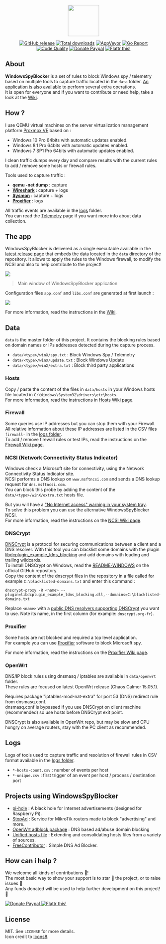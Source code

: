 <p align="center"><a href="https://github.com/crazy-max/WindowsSpyBlocker" target="_blank"><img width="100"src="https://raw.githubusercontent.com/wiki/crazy-max/WindowsSpyBlocker/img/logo-128.png"></a></p>

<p align="center">
  <a href="https://github.com/crazy-max/WindowsSpyBlocker/releases/latest"><img src="https://img.shields.io/github/release/crazy-max/WindowsSpyBlocker.svg?style=flat-square" alt="GitHub release"></a>
  <a href="https://github.com/crazy-max/WindowsSpyBlocker/releases/latest"><img src="https://img.shields.io/github/downloads/crazy-max/WindowsSpyBlocker/total.svg?style=flat-square" alt="Total downloads"></a>
  <a href="https://ci.appveyor.com/project/crazy-max/WindowsSpyBlocker"><img src="https://img.shields.io/appveyor/ci/crazy-max/WindowsSpyBlocker.svg?style=flat-square" alt="AppVeyor"></a>
  <a href="https://goreportcard.com/report/github.com/crazy-max/WindowsSpyBlocker"><img src="https://goreportcard.com/badge/github.com/crazy-max/WindowsSpyBlocker?style=flat-square" alt="Go Report"></a>
  <a href="https://www.codacy.com/app/crazy-max/WindowsSpyBlocker"><img src="https://img.shields.io/codacy/grade/1e2eae1a40754d88b7956cf9bd30241b.svg?style=flat-square" alt="Code Quality"></a>
  <a href="https://www.paypal.com/cgi-bin/webscr?cmd=_s-xclick&hosted_button_id=CXF2HBWCMSZVL"><img src="https://img.shields.io/badge/donate-paypal-blue.svg?style=flat-square" alt="Donate Paypal"></a>
  <a href="https://flattr.com/submit/auto?user_id=crazymax&url=https://github.com/crazy-max/WindowsSpyBlocker"><img src="https://img.shields.io/badge/flattr-this-green.svg?style=flat-square" alt="Flattr this!"></a>
</p>

## About

**WindowsSpyBlocker** is a set of rules to block Windows spy / telemetry based on multiple tools to capture traffic located in the `data` folder. [An application is also available](https://github.com/crazy-max/WindowsSpyBlocker/releases/latest) to perform several extra operations.<br />
It is open for everyone and if you want to contribute or need help, take a look at the [Wiki](../../wiki).

## How ?

I use QEMU virtual machines on the server virtualization management platform [Proxmox VE](https://www.proxmox.com/en/) based on :

* Windows 10 Pro 64bits with automatic updates enabled.
* Windows 8.1 Pro 64bits with automatic updates enabled.
* Windows 7 SP1 Pro 64bits with automatic updates enabled.

I clean traffic dumps every day and compare results with the current rules to add / remove some hosts or firewall rules.

Tools used to capture traffic :
* **qemu -net dump** : capture
* **[Wireshark](../../wiki/devWireshark)** : capture + logs
* **[Sysmon](../../wiki/devSysmon)** : capture + logs
* **[Proxifier](../../wiki/devProxifier)** : logs

All traffic events are available in the [logs](#logs) folder.<br />
You can read the [Telemetry](../../wiki/Telemetry) page if you want more info about data collection.

## The app

WindowsSpyBlocker is delivered as a single executable available in the [latest release page](https://github.com/crazy-max/WindowsSpyBlocker/releases/latest) that embeds the data located in the `data` directory of the repository.
It allows to apply the rules to the Windows firewall, to modify the NCSI and also to help contribute to the project!

![](../../wiki/img/wsb-20170515.png)
> Main window of WindowsSpyBlocker application

Configuration files `app.conf` and `libs.conf` are generated at first launch :

![](../../wiki/img/wsbRootFolder-20170515.png)

For more information, read the instructions in the [Wiki](../../wiki).

## Data

`data` is the master folder of this project. It contains the blocking rules based on domain names or IPs addresses detected during the capture process.
* `data/<type>/winX/spy.txt` : Block Windows Spy / Telemetry
* `data/<type>/winX/update.txt` : Block Windows Update
* `data/<type>/winX/extra.txt` : Block third party applications

### Hosts

Copy / paste the content of the files in `data/hosts` in your Windows hosts file located in `C:\Windows\System32\drivers\etc\hosts`.<br />
For more information, read the instructions in [Hosts Wiki page](../../wiki/Hosts).

### Firewall

Some queries use IP addresses but you can stop them with your Firewall.<br />
All relative information about these IP addresses are listed in the CSV files `firewall-` in the [logs folder](logs).<br />
To add / remove firewall rules or test IPs, read the instructions on the [Firewall Wiki page](../../wiki/Firewall).

### NCSI (Network Connectivity Status Indicator)

Windows check a Microsoft site for connectivity, using the Network Connectivity Status Indicator site.<br />
NCSI performs a DNS lookup on `www.msftncsi.com` and sends a DNS lookup request for `dns.msftncsi.com`.<br />
You can block this probe by adding the content of the `data/<type>/winX/extra.txt` hosts file.<br />

But you will have a ["No Internet access" warning in your system tray](../../wiki/FAQ#no-internet-access-on-my-network-card).<br />
To solve this problem you can use the alternative WindowsSpyBlocker NCSI.<br />
For more information, read the instructions on the [NCSI Wiki page](../../wiki/NCSI).

### DNSCrypt

[DNSCrypt](https://dnscrypt.org/) is a protocol for securing communications between a client and a DNS resolver. With this tool you can blacklist some domains with the plugin [libdcplugin_example_ldns_blocking](https://github.com/jedisct1/dnscrypt-proxy#plugins) and add domains with leading and trailing wildcards.<br />
To install DNSCrypt on Windows, read the [README-WINDOWS](https://github.com/jedisct1/dnscrypt-proxy/blob/master/README-WINDOWS.markdown) on the official GitHub repository.<br />
Copy the content of the dnscrypt files in the repository in a file called for example `C:\blacklisted-domains.txt` and enter this command :

```
dnscrypt-proxy -R <name> --plugin=libdcplugin_example_ldns_blocking.dll,--domains=C:\blacklisted-domains.txt
```

Replace `<name>` with a [public DNS resolvers supporting DNSCrypt](https://github.com/jedisct1/dnscrypt-proxy/blob/master/dnscrypt-resolvers.csv) you want to use. Note its name, in the first column (for example: `dnscrypt.org-fr`).

### Proxifier

Some hosts are not blocked and required a top level application.<br />
For example you can use [Proxifier](https://www.proxifier.com/) software to block Microsoft spy.

For more information, read the instructions on the [Proxifier Wiki page](../../wiki/devProxifier).


### OpenWrt

DNS/IP block rules using dnsmasq / iptables are available in `data/openwrt` folder.<br />
These rules are focused on latest OpenWrt release (Chaos Calmer 15.05.1).<br />

Requires package "iptables-mod-nat-extra" for port 53 (DNS) redirect rule from dnsmasq.conf.<br />
dnsmasq.conf is bypassed if you use DNSCrypt on client machine (recommended) so use hosts before DNSCrypt exit point.<br />

DNSCrypt is also available in OpenWrt repo, but may be slow and CPU hungry on average routers, stay with the PC client as recommended.

## Logs

Logs of tools used to capture traffic and resolution of firewall rules in CSV format available in the [logs folder](logs).
* `*-hosts-count.csv` : number of events per host
* `*-unique.csv` : first trigger of an event per host / process / destination port

## Projects using WindowsSpyBlocker

* [pi-hole](https://pi-hole.net/) : A black hole for Internet advertisements (designed for Raspberry Pi).
* [StopAd](http://stopad.generate.club/) : Service for MikroTik routers made to block "advertising" and more.
* [OpenWrt adblock package](https://github.com/openwrt/packages/tree/master/net/adblock/files) : DNS based ad/abuse domain blocking
* [Unified hosts file](https://github.com/StevenBlack/hosts) : Extending and consolidating hosts files from a variety of sources.
* [FreeContributor](https://tbds.github.io/FreeContributor/) : Simple DNS Ad Blocker.

## How can i help ?

We welcome all kinds of contributions :raised_hands:!<br />
The most basic way to show your support is to star :star2: the project, or to raise issues :speech_balloon:<br />
Any funds donated will be used to help further development on this project! :gift_heart:

<p>
  <a href="https://www.paypal.com/cgi-bin/webscr?cmd=_s-xclick&hosted_button_id=CXF2HBWCMSZVL">
    <img src="../../wiki/img/paypal.png" alt="Donate Paypal">
  </a>
  <a href="https://flattr.com/submit/auto?user_id=crazymax&url=https://github.com/crazy-max/WindowsSpyBlocker">
    <img src="../../wiki/img/flattr.png" alt="Flattr this!">
  </a>
</p>

## License

MIT. See `LICENSE` for more details.<br />
Icon credit to [Icons8](https://icons8.com/).

